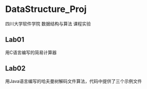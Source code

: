 # DataStructure_Proj

四川大学软件学院 数据结构与算法 课程实验

## Lab01
用C语言编写的简易计算器

## Lab02
用Java语言编写的哈夫曼树解码文件算法，代码中提供了三个示例文件



